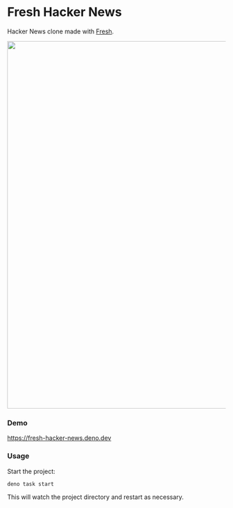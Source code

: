 # Fresh Hacker News

Hacker News clone made with [Fresh](https://fresh.deno.dev/).

<p align="center">
  <img width="846" src="https://user-images.githubusercontent.com/7889778/194703897-735492ce-e860-4de8-9c31-b5d3217c8c9c.png">
</p>

### Demo

https://fresh-hacker-news.deno.dev

### Usage

Start the project:

```
deno task start
```

This will watch the project directory and restart as necessary.

